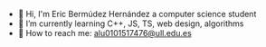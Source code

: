 - 👐 Hi, I'm Eric Bermúdez Hernández a computer science student
- 🧠 I’m currently learning C++, JS, TS, web design, algorithms
- 📮 How to reach me: alu0101517476@ull.edu.es
